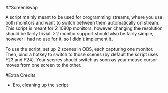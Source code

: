 ##ScreenSwap

A script mainly meant to be used for programming streams, where you use both monitors and want to switch between them automatically on stream.
This script is meant for 2 1080p monitors, however changing the resolution should be fairly trivial.
\>2 monitor support should also be fairly simple, however I had no use for it, so I didn't implement it.

To use the script, set up 2 scenes in OBS, each capturing one monitor. Then, bind a hotkey to switch to those scenes (by default the script uses F23 and F24). 
Your scenes should switch as soon as your mouse cursor moves from one screen to the other.

#Extra Credits
- Ero, cleaning up the script
